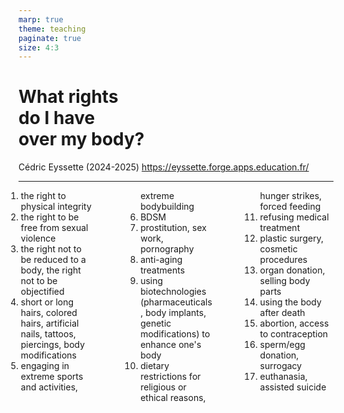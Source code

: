 ```yaml
---
marp: true
theme: teaching
paginate: true
size: 4:3
---
```


<!-- _class: titre -->
# What rights <br>do I have <br>over my body? <!-- fit -->

Cédric Eyssette (2024-2025)
https://eyssette.forge.apps.education.fr/


---
<!-- _class: fmmmmmmm pp  -->
<style scoped>
ol {columns: 3; margin-left:-80px; text-align:left}
ol li {margin-left:60px; }
</style>

1) the right to physical integrity
1) the right to be free from sexual violence
1) the right not to be reduced to a body, the right not to be objectified
1) short or long hairs, colored hairs, artificial nails, tattoos, piercings, body modifications
1) engaging in extreme sports and activities, extreme bodybuilding
1) BDSM
1) prostitution, sex work, pornography
1) anti-aging treatments
1) using biotechnologies (pharmaceuticals, body implants, genetic modifications) to enhance one's body
1) dietary restrictions for religious or ethical reasons, hunger strikes, forced feeding
1) refusing medical treatment
1) plastic surgery, cosmetic procedures
1) organ donation, selling body parts
1) using the body after death
1) abortion, access to contraception
1) sperm/egg donation, surrogacy
1) euthanasia, assisted suicide